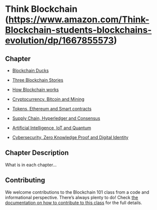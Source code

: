 # Think Blockchain (https://www.amazon.com/Think-Blockchain-students-blockchains-evolution/dp/1667855573)

## Chapter       

- [Blockchain Ducks](https://github.com/bmos299/Blockchain101/tree/main/Blockchain%20Ducks)

- [Three Blockchain Stories](https://github.com/bmos299/Blockchain101/tree/main/Three%20Blockchain%20Stories)

- [How Blockchain works](https://github.com/bmos299/Blockchain101/tree/main/How%20Blockchain%20Works)

- [Cryptocurrency, Bitcoin and Mining](https://github.com/bmos299/Blockchain101/tree/main/Cryptocurrency%2C%20Bitcoin%20and%20Mining)

- [Tokens, Ethereum and Smart contracts](https://github.com/bmos299/Blockchain101/tree/main/Tokens%2C%20Ethereum%20and%20Smart%20Contracts)
 
- [Supply Chain, Hyperledger and Consensus](https://github.com/bmos299/Blockchain101/tree/main/Supply%20Chain%2C%20Hyperledger%20and%20Consensus)
 
- [Artificial Intelligence, IoT and Quantum](https://github.com/bmos299/Blockchain101/tree/main/Artificial%20Intelligence%2C%20IoT%20and%20Quantum)

- [Cybersecurity, Zero Knowledge Proof and Digital Identity](https://github.com/bmos299/Blockchain101/tree/main/Cybersecurity%2C%20Zero%20Knowledge%20Proof%20and%20Digital%20Identity)


## Chapter Description

What is in each chapter...
 
## Contributing

We welcome contributions to the Blockchain 101 class from a code and informational perspective.
There’s always plenty to do! Check [the documentation on how to contribute to this class](http://yahoo.com)
for the full details.
